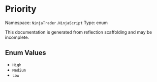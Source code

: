 # Priority

Namespace: `NinjaTrader.NinjaScript`
Type: enum

This documentation is generated from reflection scaffolding and may be incomplete.

## Enum Values
- `High`
- `Medium`
- `Low`
